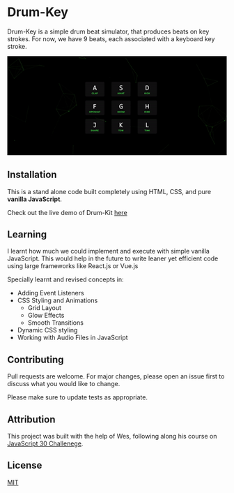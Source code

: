 # Drum-Key

Drum-Key is a simple drum beat simulator, that produces beats on key strokes. For now, we have 9 beats, each associated with a keyboard key stroke.

![Drum Key](./drum-key.gif)

## Installation

This is a stand alone code built completely using HTML, CSS, and pure **vanilla JavaScript**.

Check out the live demo of Drum-Kit [here](https://63b5e2e967cd3146b89ce347--visionary-marshmallow-a1c3a3.netlify.app/)

## Learning

I learnt how much we could implement and execute with simple vanilla JavaScript. This would help in the future to write leaner yet efficient code using large frameworks like React.js or Vue.js

Specially learnt and revised concepts in:

- Adding Event Listeners
- CSS Styling and Animations
  - Grid Layout
  - Glow Effects
  - Smooth Transitions
- Dynamic CSS styling
- Working with Audio Files in JavaScript

## Contributing

Pull requests are welcome. For major changes, please open an issue first
to discuss what you would like to change.

Please make sure to update tests as appropriate.

## Attribution

This project was built with the help of Wes, following along his course on [JavaScript 30 Challenege](https://javascript30.com/).

## License

[MIT](https://choosealicense.com/licenses/mit/)
